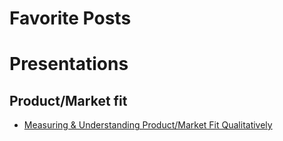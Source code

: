 # Favorite Posts

# Presentations

## Product/Market fit

* [Measuring & Understanding Product/Market Fit Qualitatively](http://www.slideshare.net/hiten1/measuring-understanding-productmarket-fit-qualitatively)